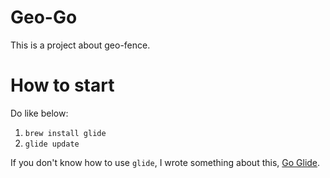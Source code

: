 # Geo-Go
This is a project about geo-fence.

# How to start
Do like below:
1. `brew install glide`
2. `glide update`

If you don't know how to use `glide`, I wrote something about this, [Go Glide](http://xiaoyu.world/2017/02/14/go-package-manage-tool/).
